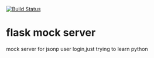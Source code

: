[![Build Status](https://travis-ci.org/liuwill-projects/flask-server-scaffold.svg?branch=master)](https://travis-ci.org/liuwill-projects/flask-server-scaffold)

# flask mock server

mock server for jsonp user login,just trying to learn python